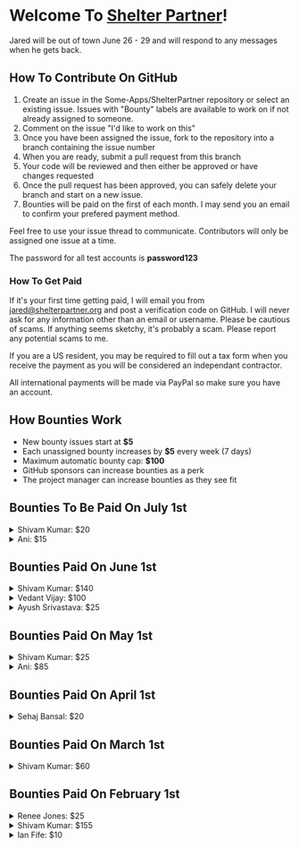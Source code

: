 # Welcome To [Shelter Partner](https://shelterpartner.org)!

Jared will be out of town June 26 - 29 and will respond to any messages when he gets back.

## How To Contribute On GitHub
1. Create an issue in the Some-Apps/ShelterPartner repository or select an existing issue. Issues with "Bounty" labels are available to work on if not already assigned to someone.
2. Comment on the issue "I'd like to work on this"
3. Once you have been assigned the issue, fork to the repository into a branch containing the issue number
4. When you are ready, submit a pull request from this branch
5. Your code will be reviewed and then either be approved or have changes requested
6. Once the pull request has been approved, you can safely delete your branch and start on a new issue.
7. Bounties will be paid on the first of each month. I may send you an email to confirm your prefered payment method.

Feel free to use your issue thread to communicate. Contributors will only be assigned one issue at a time.

The password for all test accounts is **password123**

### How To Get Paid

If it's your first time getting paid, I will email you from jared@shelterpartner.org and post a verification code on GitHub. I will never ask for any information other than an email or username. Please be cautious of scams. If anything seems sketchy, it's probably a scam. Please report any potential scams to me.

If you are a US resident, you may be required to fill out a tax form when you receive the payment as you will be considered an independant contractor.

All international payments will be made via PayPal so make sure you have an account.

## How Bounties Work

   - New bounty issues start at **$5**
   - Each unassigned bounty increases by **$5** every week (7 days)
   - Maximum automatic bounty cap: **$100**
   - GitHub sponsors can increase bounties as a perk
   - The project manager can increase bounties as they see fit

## Bounties To Be Paid On July 1st

<details>
   
   <summary>Shivam Kumar: $20</summary>
  
  - Issue #450: Add a release notes item to settings ($20)

</details>

<details>
   
   <summary>Ani: $15</summary>
  
  - Issue #456: Scheduled reports improvements ($15)

</details>

## Bounties Paid On June 1st

<details>
   
   <summary>Shivam Kumar: $140</summary>
  
  - Issue #388: Locations should be separated into separate parts ($100)
  - Issue #440: Animal slideshow should use all all animal photos ($10)
  - Issue #467: The number of location tiers should persist ($5)
  - Issue #443: Enrichment filters fix ($25)

</details>

<details>
   
   <summary>Vedant Vijay: $100</summary>
  
  - Issue #420: Create a bunch of tests ($40)
  - Issue #415: Create ai chat on visitors page ($60)

</details>

<details>
   
   <summary>Ayush Srivastava: $25</summary>
  
  - Issue #445: Unable to Re-arrange Cat Tags due to spacing on iPhone 14 ($25)

</details>

## Bounties Paid On May 1st

<details>
  <summary>Shivam Kumar: $25</summary>
  
  - Issue #410: Add new stat to Stats Page ($25)
    
</details>

<details>
  <summary>Ani: $85</summary>
   
  - Issue #425: ShelterLuv photos should sync every time it's updated ($50)
  - Issue #427: Create a github action to automatically manage bounties ($25)
  - Issue #418: Automate development to production workflow ($10)

</details>

## Bounties Paid On April 1st

<details>
  <summary>Sehaj Bansal: $20</summary>
  
  - Issue #407: Ages are showing in months instead of years ($10)
  - Issue #409: Version number should automatically update in the settings tab ($10)

</details>


## Bounties Paid On March 1st

<details>
  <summary>Shivam Kumar: $60</summary>
  
  - Issue #404: Change missing/error image ($10)

  - Issue #395: Allow users to group by category ($50)

</details>


## Bounties Paid On February 1st

<details>
  <summary>Renee Jones: $25</summary>
  
  - Issue #354: Enrichment Tab Wiki Entries ($25)  
</details>

<details>
  <summary>Shivam Kumar: $155</summary>
  
  - Issue #368: Slideshows should only show animals with images ($25)
  
  - Issue #369: Simplistic card text should automatically scaled down to fit instead of overflow ($25)

  - Issue #381: Take out all cats or dogs button is incorrect sometimes ($25)

  - Issue #355: Visitors Tab Wiki Entries ($10)

  - Issue #386: Be able to search volunteers and sort them alphabetically ($10)

  - Issue #357: Settings Wiki Entries ($25)

  - Issue #356: Volunteers Tab Wiki Entries ($25)

  - Issue #394: Upade Summary.md file ($10)
</details>

<details>
  <summary>Ian Fife: $10</summary>
  
  - Issue #377: Mouse pointer not set to correct state ($10) **_Just to have it written down but you can optionally accept it_**
</details>
